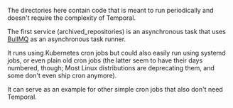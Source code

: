 The directories here contain code that is meant to run periodically and doesn't require the complexity of Temporal.

The first service (archived_repositories) is an asynchronous task that uses [BullMQ](https://bullmq.io/) as an 
asynchronous task runner.

It runs using Kubernetes cron jobs but could also easily run using systemd jobs, or even plain old cron jobs (the latter 
seem to have their days numbered, though; Most Linux distributions are deprecating them, and some don't even ship cron
anymore).

It can serve as an example for other simple cron jobs that also don't need Temporal.